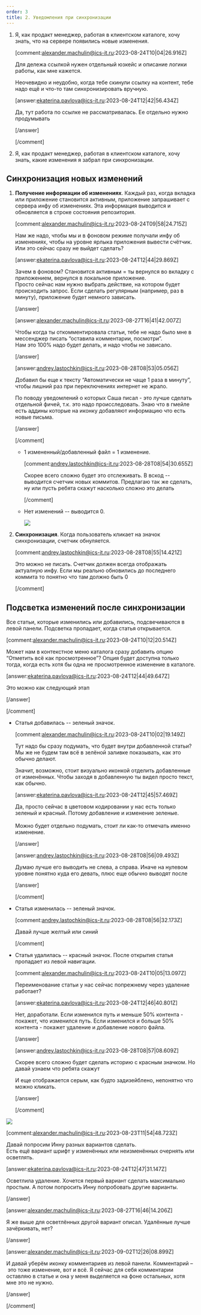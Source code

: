 ```yaml
---
order: 3
title: 2. Уведомления при синхронизации
---
```


1. Я, как продакт менеджер, работая в клиентском каталоге, хочу знать, что на сервере появились новые изменения.

   [comment:alexander.machulin@ics-it.ru:2023-08-24T10|04|26.916Z]

   Для дележа ссылкой нужен отдельный юзкейс и описание логики работы, как мне кажется.

   Неочевидно и неудобно, когда тебе скинули ссылку на контент, тебе надо ещё и что-то там синхронизировать вручную.

   [answer:ekaterina.pavlova@ics-it.ru:2023-08-24T12|42|56.434Z]

   Да, тут работа по ссылке не рассматривалась. Ее отдельно нужно продумывать

   [/answer]

   [/comment]

2. Я, как продакт менеджер, работая в клиентском каталоге, хочу знать, какие изменения я забрал при синхронизации.

## Синхронизация новых изменений

1. **Получение информации об изменениях**. Каждый раз, когда вкладка или приложение становится активным, приложение запрашивает с сервера инфу об изменениях. Эта информация выводится и обновляется в строке состояния репозитория.

   [comment:alexander.machulin@ics-it.ru:2023-08-24T09|58|24.715Z]

   Нам же надо, чтобы мы и в фоновом режиме получали инфу об изменениях, чтобы на уровне ярлыка приложения вывести счётчик. Или это сейчас сразу не выйдет сделать?

   [answer:ekaterina.pavlova@ics-it.ru:2023-08-24T12|44|29.869Z]

   Зачем в фоновом? Становится активным = ты вернулся во вкладку с приложением, вернулся в локальное приложение. \
   Просто сейчас нам нужно выбрать действие, на котором будет происходить запрос. Если сделать регулярным (например, раз в минуту), приложение будет немного зависать.

   [/answer]

   [answer:alexander.machulin@ics-it.ru:2023-08-27T16|41|42.007Z]

   Чтобы когда ты откомментировала статьи, тебе не надо было мне в мессенджер писать “оставила комментарии, посмотри”.\
   Нам это 100% надо будет делать, и надо чтобы не зависало.

   [/answer]

   [answer:andrey.lastochkin@ics-it.ru:2023-08-28T08|53|05.056Z]

   Добавил бы еще к тексту “Автоматически не чаще 1 раза в минуту”, чтобы лишний раз при переключениях интернет не жрало.

   По поводу уведомлений о которых Саша писал - это лучше сделать отдельной фичей, т.к. это надо происследовать. Знаю что в гмейле есть аддины которые на иконку добавляют информацию что есть новые письма.

   [/answer]

   [/comment]

   -  1 измененный/добавленный файл = 1 изменение.

      [comment:andrey.lastochkin@ics-it.ru:2023-08-28T08|54|30.655Z]

      Скорее всего сложно будет это отслеживать. В вскод -- выводится счетчик новых коммитов. Предлагаю так же сделать, ну или пусть ребята скажут насколько сложно это делать

      [/comment]

   -  Нет изменений -- выводится 0.

      ![](./new_article_0_0.png)

2. **Синхронизация**. Когда пользователь кликает на значок синхронизации, счетчик обнуляется.

   [comment:andrey.lastochkin@ics-it.ru:2023-08-28T08|55|14.421Z]

   Это можно не писать. Счетчик должен всегда отображать актуалную инфу. Если мы реально обновились до последнего коммита то понятно что там должно быть 0

   [/comment]

## Подсветка изменений после синхронизации

Все статьи, которые изменились или добавились, подсвечиваются в левой панели. Подсветка пропадает, когда статья открывается.

[comment:alexander.machulin@ics-it.ru:2023-08-24T10|12|20.514Z]

Может нам в контекстное меню каталога сразу добавить опцию “Отметить всё как просмотренное”? Опция будет доступна только тогда, когда есть хотя бы одна не просмотренное изменение в каталоге.

[answer:ekaterina.pavlova@ics-it.ru:2023-08-24T12|44|49.647Z]

Это можно как следующий этап

[/answer]

[/comment]

-  Статья добавилась -- зеленый значок.

   [comment:alexander.machulin@ics-it.ru:2023-08-24T10|02|19.149Z]

   Тут надо бы сразу подумать, что будет внутри добавленной статьи? Мы же не будем там всё в зелёной заливке показывать, как это обычно делают.

   Значит, возможно, стоит визуально иконкой отделить добавленные от изменённых. Чтобы заходя в добавленную ты видел просто текст, как обычно.

   [answer:ekaterina.pavlova@ics-it.ru:2023-08-24T12|45|57.469Z]

   Да, просто сейчас в цветовом кодировании у нас есть только зеленый и красный. Потому добавление и изменение зеленые.\
   \
   Можно будет отдельно подумать, стоит ли как-то отмечать именно изменение.

   [/answer]

   [answer:andrey.lastochkin@ics-it.ru:2023-08-28T08|56|09.493Z]

   Думаю лучше его выводить не слева, а справа. Иначе на нулевом уровне понятно куда его девать, плюс еще обычно выводят после

   [/answer]

   [/comment]

-  Статья изменилась -- зеленый значок.

   [comment:andrey.lastochkin@ics-it.ru:2023-08-28T08|56|32.173Z]

   Давай лучше желтый или синий

   [/comment]

-  Статья удалилась -- красный значок. После открытия статья пропадает из левой навигации.

   [comment:alexander.machulin@ics-it.ru:2023-08-24T10|05|13.097Z]

   Переименование статьи у нас сейчас попрежнему через удаление работает?

   [answer:ekaterina.pavlova@ics-it.ru:2023-08-24T12|46|40.801Z]

   Нет, доработали. Если изменился путь и меньше 50% контента - покажет, что изменился путь. Если изменился и больше 50% контента - покажет удаление и добавление нового файла.

   [/answer]

   [answer:andrey.lastochkin@ics-it.ru:2023-08-28T08|57|08.609Z]

   Скорее всего сложно будет сделать историю с красным значком. Но давай узнаем что ребята скажут

   И еще отображается серым, как будто задизейблено, непонятно что можно кликать.

   [/answer]

   [/comment]

![](./new_article_0_1.png)

[comment:alexander.machulin@ics-it.ru:2023-08-23T11|54|48.723Z]

Давай попросим Инну разных вариантов сделать.\
Есть ещё вариант шрифт у изменённых или неизменённых очернять или осветлять.

[answer:ekaterina.pavlova@ics-it.ru:2023-08-24T12|47|31.147Z]

Осветлила удаление. Хочется первый вариант сделать максимально простым. А потом попросить Инну попробовать другие варианты.

[/answer]

[answer:alexander.machulin@ics-it.ru:2023-08-27T16|46|14.206Z]

Я же выше для осветлённых другой вариант описал. Удалённые лучше зачёркивать, нет?

[/answer]

[answer:alexander.machulin@ics-it.ru:2023-09-02T12|26|08.899Z]

И давай уберём иконку комментариев из левой панели. Комментарий – это тоже изменение, вот и всё. Я сейчас для себя комментарии оставляю в статье и она у меня выделяется на фоне остальных, хотя мне это не нужно.

[/answer]

[/comment]